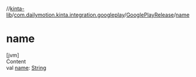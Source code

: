 //[kinta-lib](../../../index.md)/[com.dailymotion.kinta.integration.googleplay](../index.md)/[GooglePlayRelease](index.md)/[name](name.md)



# name  
[jvm]  
Content  
val [name](name.md): [String](https://kotlinlang.org/api/latest/jvm/stdlib/kotlin/-string/index.html)  



